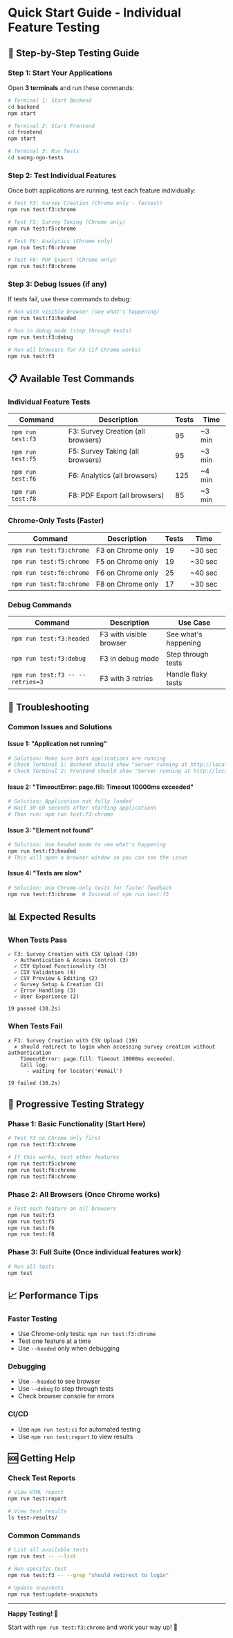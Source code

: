 # Quick Start Guide - Individual Feature Testing

## 🚀 **Step-by-Step Testing Guide**

### **Step 1: Start Your Applications**

Open **3 terminals** and run these commands:

```bash
# Terminal 1: Start Backend
cd backend
npm start

# Terminal 2: Start Frontend  
cd frontend
npm start

# Terminal 3: Run Tests
cd suong-ngo-tests
```

### **Step 2: Test Individual Features**

Once both applications are running, test each feature individually:

```bash
# Test F3: Survey Creation (Chrome only - fastest)
npm run test:f3:chrome

# Test F5: Survey Taking (Chrome only)
npm run test:f5:chrome

# Test F6: Analytics (Chrome only)
npm run test:f6:chrome

# Test F8: PDF Export (Chrome only)
npm run test:f8:chrome
```

### **Step 3: Debug Issues (if any)**

If tests fail, use these commands to debug:

```bash
# Run with visible browser (see what's happening)
npm run test:f3:headed

# Run in debug mode (step through tests)
npm run test:f3:debug

# Run all browsers for F3 (if Chrome works)
npm run test:f3
```

## 📋 **Available Test Commands**

### **Individual Feature Tests**
| Command | Description | Tests | Time |
|---------|-------------|-------|------|
| `npm run test:f3` | F3: Survey Creation (all browsers) | 95 | ~3 min |
| `npm run test:f5` | F5: Survey Taking (all browsers) | 95 | ~3 min |
| `npm run test:f6` | F6: Analytics (all browsers) | 125 | ~4 min |
| `npm run test:f8` | F8: PDF Export (all browsers) | 85 | ~3 min |

### **Chrome-Only Tests (Faster)**
| Command | Description | Tests | Time |
|---------|-------------|-------|------|
| `npm run test:f3:chrome` | F3 on Chrome only | 19 | ~30 sec |
| `npm run test:f5:chrome` | F5 on Chrome only | 19 | ~30 sec |
| `npm run test:f6:chrome` | F6 on Chrome only | 25 | ~40 sec |
| `npm run test:f8:chrome` | F8 on Chrome only | 17 | ~30 sec |

### **Debug Commands**
| Command | Description | Use Case |
|---------|-------------|----------|
| `npm run test:f3:headed` | F3 with visible browser | See what's happening |
| `npm run test:f3:debug` | F3 in debug mode | Step through tests |
| `npm run test:f3 -- --retries=3` | F3 with 3 retries | Handle flaky tests |

## 🔧 **Troubleshooting**

### **Common Issues and Solutions**

#### **Issue 1: "Application not running"**
```bash
# Solution: Make sure both applications are running
# Check Terminal 1: Backend should show "Server running at http://localhost:5000"
# Check Terminal 2: Frontend should show "Server running at http://localhost:3000"
```

#### **Issue 2: "TimeoutError: page.fill: Timeout 10000ms exceeded"**
```bash
# Solution: Application not fully loaded
# Wait 30-60 seconds after starting applications
# Then run: npm run test:f3:chrome
```

#### **Issue 3: "Element not found"**
```bash
# Solution: Use headed mode to see what's happening
npm run test:f3:headed
# This will open a browser window so you can see the issue
```

#### **Issue 4: "Tests are slow"**
```bash
# Solution: Use Chrome-only tests for faster feedback
npm run test:f3:chrome  # Instead of npm run test:f3
```

## 📊 **Expected Results**

### **When Tests Pass**
```
✓ F3: Survey Creation with CSV Upload (19)
  ✓ Authentication & Access Control (3)
  ✓ CSV Upload Functionality (3)
  ✓ CSV Validation (4)
  ✓ CSV Preview & Editing (2)
  ✓ Survey Setup & Creation (2)
  ✓ Error Handling (3)
  ✓ User Experience (2)

19 passed (30.2s)
```

### **When Tests Fail**
```
✗ F3: Survey Creation with CSV Upload (19)
  ✗ should redirect to login when accessing survey creation without authentication
    TimeoutError: page.fill: Timeout 10000ms exceeded.
    Call log:
      - waiting for locator('#email')

19 failed (30.2s)
```

## 🎯 **Progressive Testing Strategy**

### **Phase 1: Basic Functionality (Start Here)**
```bash
# Test F3 on Chrome only first
npm run test:f3:chrome

# If this works, test other features
npm run test:f5:chrome
npm run test:f6:chrome
npm run test:f8:chrome
```

### **Phase 2: All Browsers (Once Chrome works)**
```bash
# Test each feature on all browsers
npm run test:f3
npm run test:f5
npm run test:f6
npm run test:f8
```

### **Phase 3: Full Suite (Once individual features work)**
```bash
# Run all tests
npm test
```

## 📈 **Performance Tips**

### **Faster Testing**
- Use Chrome-only tests: `npm run test:f3:chrome`
- Test one feature at a time
- Use `--headed` only when debugging

### **Debugging**
- Use `--headed` to see browser
- Use `--debug` to step through tests
- Check browser console for errors

### **CI/CD**
- Use `npm run test:ci` for automated testing
- Use `npm run test:report` to view results

## 🆘 **Getting Help**

### **Check Test Reports**
```bash
# View HTML report
npm run test:report

# View test results
ls test-results/
```

### **Common Commands**
```bash
# List all available tests
npm run test -- --list

# Run specific test
npm run test:f3 -- --grep "should redirect to login"

# Update snapshots
npm run test:update-snapshots
```

---

**Happy Testing! 🎉**

Start with `npm run test:f3:chrome` and work your way up! 🚀
